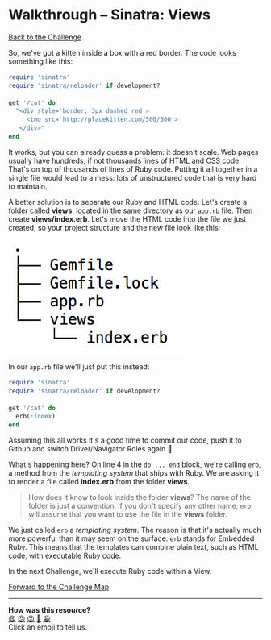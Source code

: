 # Walkthrough – Sinatra: Views

[Back to the Challenge](../sinatra_views.md)

So, we've got a kitten inside a box with a red border. The code looks something like this:

````ruby
require 'sinatra'
require 'sinatra/reloader' if development?

get '/cat' do
  "<div style='border: 3px dashed red'>
     <img src='http://placekitten.com/500/500'>
   </div>"
end
````

It works, but you can already guess a problem: it doesn't scale. Web pages usually have hundreds, if not thousands lines of HTML and CSS code. That's on top of thousands of lines of Ruby code. Putting it all together in a single file would lead to a mess: lots of unstructured code that is very hard to maintain.

A better solution is to separate our Ruby and HTML code. Let's create a folder called **views**, located in the same directory as our `app.rb` file. Then create **views/index.erb**. Let's move the HTML code into the file we just created, so your project structure and the new file look like this:

![Sinatra views tree](../images/sinatra_views_tree.png)

In our `app.rb` file we'll just put this instead:

````ruby
require 'sinatra'
require 'sinatra/reloader' if development?

get '/cat' do
  erb(:index)
end
````

Assuming this all works it's a good time to commit our code, push it to Github and switch Driver/Navigator Roles again&nbsp;:twisted_rightwards_arrows:

What's happening here? On line 4 in the `do ... end` block, we're calling `erb`, a method from the _templating system_ that ships with Ruby. We are asking it to render a file called **index.erb** from the folder **views**.

> How does it know to look inside the folder **views**? The name of the folder is just a convention: if you don't specify any other name, `erb` will assume that you want to use the file in the **views** folder.

We just called `erb` a _templating system_. The reason is that it's actually much more powerful than it may seem on the surface. `erb` stands for Embedded Ruby. This means that the templates can combine plain text, such as HTML code, with executable Ruby code.

In the next Challenge, we'll execute Ruby code within a View.

[Forward to the Challenge Map](../README.md)

<!-- BEGIN GENERATED SECTION DO NOT EDIT -->

---

**How was this resource?**  
[😫](https://airtable.com/shrUJ3t7KLMqVRFKR?prefill_Repository=makersacademy/course&prefill_File=apprenticeships_intro_to_the_web/walkthroughs/sinatra_views.md&prefill_Sentiment=😫) [😕](https://airtable.com/shrUJ3t7KLMqVRFKR?prefill_Repository=makersacademy/course&prefill_File=apprenticeships_intro_to_the_web/walkthroughs/sinatra_views.md&prefill_Sentiment=😕) [😐](https://airtable.com/shrUJ3t7KLMqVRFKR?prefill_Repository=makersacademy/course&prefill_File=apprenticeships_intro_to_the_web/walkthroughs/sinatra_views.md&prefill_Sentiment=😐) [🙂](https://airtable.com/shrUJ3t7KLMqVRFKR?prefill_Repository=makersacademy/course&prefill_File=apprenticeships_intro_to_the_web/walkthroughs/sinatra_views.md&prefill_Sentiment=🙂) [😀](https://airtable.com/shrUJ3t7KLMqVRFKR?prefill_Repository=makersacademy/course&prefill_File=apprenticeships_intro_to_the_web/walkthroughs/sinatra_views.md&prefill_Sentiment=😀)  
Click an emoji to tell us.

<!-- END GENERATED SECTION DO NOT EDIT -->
